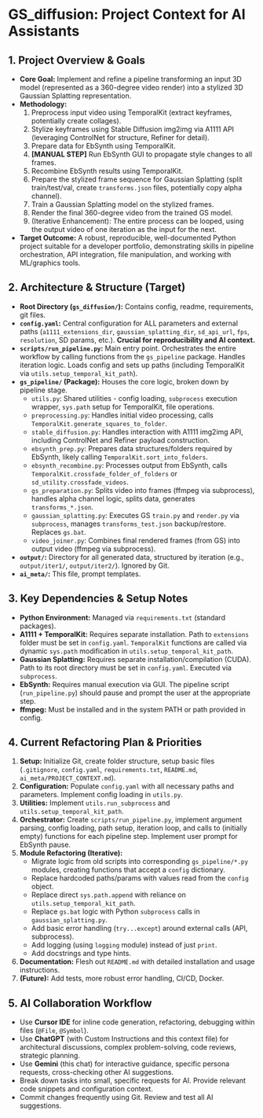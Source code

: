 # GS_diffusion: Project Context for AI Assistants

## 1. Project Overview & Goals

* **Core Goal:** Implement and refine a pipeline transforming an input 3D model (represented as a 360-degree video render) into a stylized 3D Gaussian Splatting representation.
* **Methodology:**
    1.  Preprocess input video using TemporalKit (extract keyframes, potentially create collages).
    2.  Stylize keyframes using Stable Diffusion img2img via A1111 API (leveraging ControlNet for structure, Refiner for detail).
    3.  Prepare data for EbSynth using TemporalKit.
    4.  **[MANUAL STEP]** Run EbSynth GUI to propagate style changes to all frames.
    5.  Recombine EbSynth results using TemporalKit.
    6.  Prepare the stylized frame sequence for Gaussian Splatting (split train/test/val, create `transforms.json` files, potentially copy alpha channel).
    7.  Train a Gaussian Splatting model on the stylized frames.
    8.  Render the final 360-degree video from the trained GS model.
    9.  (Iterative Enhancement): The entire process can be looped, using the output video of one iteration as the input for the next.
* **Target Outcome:** A robust, reproducible, well-documented Python project suitable for a developer portfolio, demonstrating skills in pipeline orchestration, API integration, file manipulation, and working with ML/graphics tools.

## 2. Architecture & Structure (Target)

* **Root Directory (`gs_diffusion/`):** Contains config, readme, requirements, git files.
* **`config.yaml`:** Central configuration for ALL parameters and external paths (`a1111_extensions_dir`, `gaussian_splatting_dir`, `sd_api_url`, `fps`, `resolution`, SD params, etc.). **Crucial for reproducibility and AI context.**
* **`scripts/run_pipeline.py`:** Main entry point. Orchestrates the entire workflow by calling functions from the `gs_pipeline` package. Handles iteration logic. Loads config and sets up paths (including TemporalKit via `utils.setup_temporal_kit_path`).
* **`gs_pipeline/` (Package):** Houses the core logic, broken down by pipeline stage.
    * `utils.py`: Shared utilities - config loading, `subprocess` execution wrapper, `sys.path` setup for TemporalKit, file operations.
    * `preprocessing.py`: Handles initial video processing, calls `TemporalKit.generate_squares_to_folder`.
    * `stable_diffusion.py`: Handles interaction with A1111 img2img API, including ControlNet and Refiner payload construction.
    * `ebsynth_prep.py`: Prepares data structures/folders required by EbSynth, likely calling `TemporalKit.sort_into_folders`.
    * `ebsynth_recombine.py`: Processes output from EbSynth, calls `TemporalKit.crossfade_folder_of_folders` or `sd_utility.crossfade_videos`.
    * `gs_preparation.py`: Splits video into frames (ffmpeg via subprocess), handles alpha channel logic, splits data, generates `transforms_*.json`.
    * `gaussian_splatting.py`: Executes GS `train.py` and `render.py` via `subprocess`, manages `transforms_test.json` backup/restore. Replaces `gs.bat`.
    * `video_joiner.py`: Combines final rendered frames (from GS) into output video (ffmpeg via subprocess).
* **`output/`:** Directory for all generated data, structured by iteration (e.g., `output/iter1/`, `output/iter2/`). Ignored by Git.
* **`ai_meta/`:** This file, prompt templates.

## 3. Key Dependencies & Setup Notes

* **Python Environment:** Managed via `requirements.txt` (standard packages).
* **A1111 + TemporalKit:** Requires separate installation. Path to `extensions` folder must be set in `config.yaml`. `TemporalKit` functions are called via dynamic `sys.path` modification in `utils.setup_temporal_kit_path`.
* **Gaussian Splatting:** Requires separate installation/compilation (CUDA). Path to its root directory must be set in `config.yaml`. Executed via `subprocess`.
* **EbSynth:** Requires manual execution via GUI. The pipeline script (`run_pipeline.py`) should pause and prompt the user at the appropriate step.
* **ffmpeg:** Must be installed and in the system PATH or path provided in config.

## 4. Current Refactoring Plan & Priorities

1.  **Setup:** Initialize Git, create folder structure, setup basic files (`.gitignore`, `config.yaml`, `requirements.txt`, `README.md`, `ai_meta/PROJECT_CONTEXT.md`).
2.  **Configuration:** Populate `config.yaml` with all necessary paths and parameters. Implement config loading in `utils.py`.
3.  **Utilities:** Implement `utils.run_subprocess` and `utils.setup_temporal_kit_path`.
4.  **Orchestrator:** Create `scripts/run_pipeline.py`, implement argument parsing, config loading, path setup, iteration loop, and calls to (initially empty) functions for each pipeline step. Implement user prompt for EbSynth pause.
5.  **Module Refactoring (Iterative):**
    * Migrate logic from old scripts into corresponding `gs_pipeline/*.py` modules, creating functions that accept a `config` dictionary.
    * Replace hardcoded paths/params with values read from the `config` object.
    * Replace direct `sys.path.append` with reliance on `utils.setup_temporal_kit_path`.
    * Replace `gs.bat` logic with Python `subprocess` calls in `gaussian_splatting.py`.
    * Add basic error handling (`try...except`) around external calls (API, subprocess).
    * Add logging (using `logging` module) instead of just `print`.
    * Add docstrings and type hints.
6.  **Documentation:** Flesh out `README.md` with detailed installation and usage instructions.
7.  **(Future):** Add tests, more robust error handling, CI/CD, Docker.

## 5. AI Collaboration Workflow

* Use **Cursor IDE** for inline code generation, refactoring, debugging within files (`@File`, `@Symbol`).
* Use **ChatGPT** (with Custom Instructions and this context file) for architectural discussions, complex problem-solving, code reviews, strategic planning.
* Use **Gemini** (this chat) for interactive guidance, specific persona requests, cross-checking other AI suggestions.
* Break down tasks into small, specific requests for AI. Provide relevant code snippets and configuration context.
* Commit changes frequently using Git. Review and test all AI suggestions.